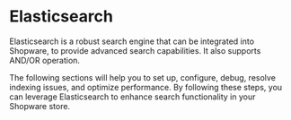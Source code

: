 # Elasticsearch

Elasticsearch is a robust search engine that can be integrated into Shopware, to provide advanced search capabilities. It also supports AND/OR operation. 

The following sections will help you to set up, configure, debug, resolve indexing issues, and optimize performance. By following these steps, you can leverage Elasticsearch to enhance search functionality in your Shopware store.
